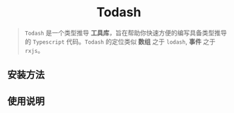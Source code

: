 <h1 align="center">Todash</h1>

> `Todash` 是一个类型推导 **工具库**，旨在帮助你快速方便的编写具备类型推导的 `Typescript` 代码。`Todash` 的定位类似 **数组** 之于 `lodash`, **事件** 之于 `rxjs`。

## 安装方法

## 使用说明